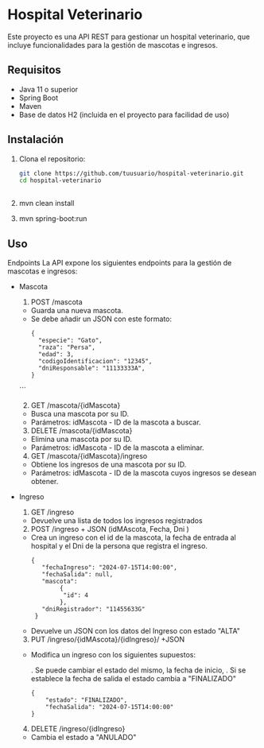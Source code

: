 # Hospital Veterinario

Este proyecto es una API REST para gestionar un hospital veterinario, que incluye funcionalidades para la gestión de mascotas e ingresos.

## Requisitos

- Java 11 o superior
- Spring Boot
- Maven
- Base de datos H2 (incluida en el proyecto para facilidad de uso)

## Instalación

1. Clona el repositorio:

   ```bash
   git clone https://github.com/tuusuario/hospital-veterinario.git
   cd hospital-veterinario
 
2. mvn clean install
3. mvn spring-boot:run


## Uso

Endpoints
La API expone los siguientes endpoints para la gestión de mascotas e ingresos:

* Mascota
  1. POST /mascota

    - Guarda una nueva mascota.
    - Se debe añadir un JSON con este formato:
      ```
      {
        "especie": "Gato",
        "raza": "Persa",
        "edad": 3,
        "codigoIdentificacion": "12345",
        "dniResponsable": "11133333A",
      }
    ´´´


      
  2. GET /mascota/{idMascota}

    - Busca una mascota por su ID.
    - Parámetros: idMascota - ID de la mascota a buscar.

  3. DELETE /mascota/{idMascota}

    - Elimina una mascota por su ID.
    - Parámetros: idMascota - ID de la mascota a eliminar.

  4. GET /mascota/{idMascota}/ingreso

    - Obtiene los ingresos de una mascota por su ID.
    - Parámetros: idMascota - ID de la mascota cuyos ingresos se desean obtener.

* Ingreso

  1. GET /ingreso
    - Devuelve una lista de todos los ingresos registrados


  2. POST /ingreso + JSON (idMAscota, Fecha, Dni )

    - Crea un ingreso con el id de la mascota, la fecha de entrada al hospital y
       el Dni de la persona que registra el ingreso.
       ``` 
       {
          "fechaIngreso": "2024-07-15T14:00:00",
          "fechaSalida": null,
          "mascota":
               {
                "id": 4
               },
          "dniRegistrador": "11455633G"
        } 

    - Devuelve un JSON con los datos del Ingreso con estado "ALTA"


  3. PUT /ingreso/{idMAscota}/{idIngreso}/ +JSON

    - Modifica un ingreso con los siguientes supuestos:

      . Se puede cambiar el estado del mismo, la fecha de inicio, 
      . Si se establece la fecha de salida el estado cambia a "FINALIZADO"
      ```
      {
          "estado": "FINALIZADO",
          "fechaSalida": "2024-07-15T14:00:00"
      }
      ```


  4. DELETE /ingreso/{idIngreso}

    - Cambia el estado a "ANULADO" 
